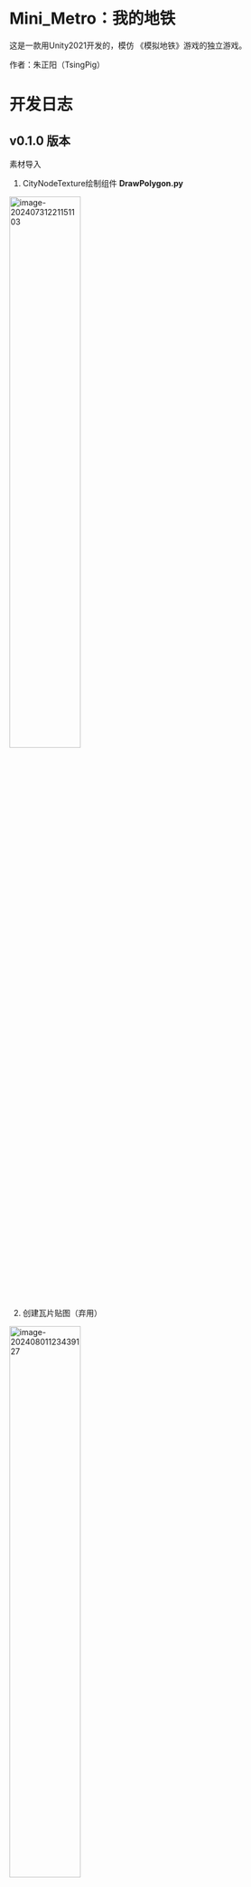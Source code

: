 # Mini_Metro：我的地铁
这是一款用Unity2021开发的，模仿 《模拟地铁》游戏的独立游戏。

作者：朱正阳（TsingPig）

# 开发日志

## v0.1.0 版本

素材导入

1. CityNodeTexture绘制组件 **DrawPolygon.py**

<img src="https://github.com/user-attachments/assets/c0a75fd7-f9fa-4089-892f-17944a8c0c64" alt="image-20240731221151103" width="50%">

2. 创建瓦片贴图（弃用）

<img src="https://github.com/user-attachments/assets/3a97a0ae-36d1-41ca-b35b-3b0d5ea13161" alt="image-20240801123439127" width="50%">

3. Ripple效果 （城市节点点击产生涟漪）

<img src="https://github.com/user-attachments/assets/e98007a2-8f57-4037-96ba-4ea3c8f4fdcb" alt="image-20240801154103706" width="50%">

4. **LineDrawer.cs** 地铁线条绘制效果

<img src="https://github.com/user-attachments/assets/d75fea43-9bd0-462b-ba96-87c4cdbecce1" alt="image-20240801204633601" width="50%">

## v0.2.0 版本

1. 导入MVP框架，改用AA加载资源

2. 地铁线路生成管理器 **MetroLineManager.cs**

    拖动连线、磁吸效果、创建保护。

<img src="https://github.com/user-attachments/assets/049b18ef-f317-40bc-80d8-899f851e4cb8" alt="image-20240803203858611" width="50%">

3. 车站数字标号显示

<img src="C:\Users\TsingPig\AppData\Roaming\Typora\typora-user-images\image-20240807170543593.png" alt="image-20240807170543593" style="zoom:33%;" />



## v0.3.0 版本

1. 地铁列车（**MetroTrain**）

	2.  
	2.  
	2. 

# 策划

用几何节点模拟城市区域车站（简称“车站”），市民有若干**出行需求**。

玩家的任务是通过**有限的地铁资源**，完成下面的若干目标：

- **生存模式**：尽可能让所有的地铁站**不拥堵**，运行最多的天数（不会有很多乘客在排队）

- **创意模式**：尽可能**最大化单位时间的运载客流人次**。
  
  
    $$
    \mu= \frac {所有站点在T时间内的入站人数+所有站点在T时间内的出站人数}{2}
    $$
    

## 有限的地铁资源

1. 地铁线路（MetroLine）：3 ~ 20条
2. 地铁列车（**MetroTrain**）：载客6人的动力列车头。
3. 地铁车厢（MetroCarriage）：载客6人的、需挂载至列车头的车厢节。
4. 隧道 / 桥梁（MetroBrigde）：用于穿越河流。
5. 换乘枢纽（MetroTransferHub）：提高车站的最大客容量（生存模式）、换乘效率（创意模式）。

## 车站

不同的几何图形，代表不同的城市功能区车站。例如，圆形代表居民区车站，三角形代表大型商业区车站，正方形代表学校/政府机构/写字楼等区域车站，菱形代表工业区。

| 车站类型                       | 几何图形 |
| ------------------------------ | -------- |
| 居民区车站                     | 圆形     |
| 大型商业区车站                 | 三角形   |
| 学校/政府机构/写字楼等区域车站 | 正方形   |
| 工业区车站                     | 菱形     |

## 出行需求

在车站的旁边，会出现若干实心黑色小图形。例如，一个圆形车站出现了一个三角形图形，代表这个市民有一个**前往城市中任意一个三角形车站的出行需求**。因此，合理的地铁规划，需要在能够**可达**（任一个车站的任一个需求都能满足）的情况下，尽可能减少车站拥堵，或者提高换乘效率。

车站出现的出行需求，在生存模式中，不会消失。这意味着不能满足的出行需求，会持续造成车站拥堵。在创意模式中，在等车过久后，该需求可能会消失。

## 生存模式

每个车站有一个最大客容量，如20人。过多的在该车站等候的市民，会造成车站拥堵。

## 创意模式

需要合理规划换乘线路，使得地铁运行效率最高。

## 城市发展

由于城市在不断发展，会增加新的车站需求。这意味车站会在一定时间内动态增加。场景中随机生成节点（CityNode，保证生成合理性），在生存模式和创意模式中，玩家允许重新设置线路。
